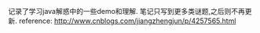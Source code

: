 记录了学习java解惑中的一些demo和理解.
笔记只写到更多类谜题,之后则不再更新.
reference:
http://www.cnblogs.com/jiangzhengjun/p/4257565.html
